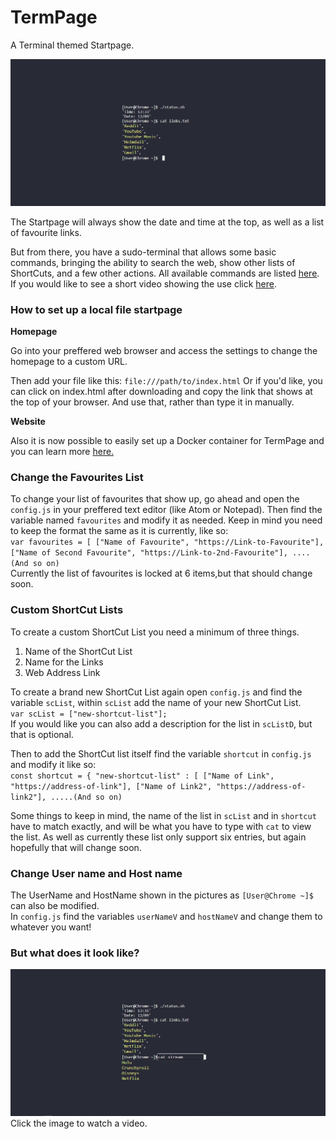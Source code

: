 # TermPage

A Terminal themed Startpage.

![Screenshot](home.PNG?raw=true "Screenshot")

The Startpage will always show the date and time at the top, as well as a list of favourite links.

But from there, you have a sudo-terminal that allows some basic commands, bringing the ability to search the web, show other lists of ShortCuts, and a few other actions.
All available commands are listed <a href="https://github.com/confused-Techie/TermPage/wiki/Commands">here</a>.
If you would like to see a short video showing the use click <a href="https://www.youtube.com/embed/DjoGSAESUW0">here</a>.

### How to set up a local file startpage

**Homepage**

Go into your preffered web browser and access the settings to change the homepage to a custom URL.

Then add your file like this: `file:///path/to/index.html`
Or if you'd like, you can click on index.html after downloading and copy the link that shows at the top of your browser. And use that, rather than type it in manually.

**Website**

Also it is now possible to easily set up a Docker container for TermPage and you can learn more <a href="https://github.com/confused-Techie/TermPage-Docker">here.</a>

### Change the Favourites List
To change your list of favourites that show up, go ahead and open the `config.js` in your preffered text editor (like Atom or Notepad).
Then find the variable named `favourites` and modify it as needed.
Keep in mind you need to keep the format the same as it is currently, like so: <br>
`var favourites = [ ["Name of Favourite", "https://Link-to-Favourite"], ["Name of Second Favourite", "https://Link-to-2nd-Favourite"], ....(And so on)` <br>
Currently the list of favourites is locked at 6 items,but that should change soon.

### Custom ShortCut Lists
To create a custom ShortCut List you need a minimum of three things.
1. Name of the ShortCut List
2. Name for the Links
3. Web Address Link

To create a brand new ShortCut List again open `config.js` and find the variable `scList`, within `scList` add the name of your new ShortCut List.<br>
`var scList = ["new-shortcut-list"];`<br>
If you would like you can also add a description for the list in `scListD`, but that is optional.

Then to add the ShortCut list itself find the variable `shortcut` in `config.js` and modify it like so:<br>
`const shortcut = {
  "new-shortcut-list" : [ ["Name of Link", "https://address-of-link"], ["Name of Link2", "https://address-of-link2"], .....(And so on)`<br>

Some things to keep in mind, the name of the list in `scList` and in `shortcut` have to match exactly, and will be what you have to type with `cat` to view the list.
As well as currently these list only support six entries, but again hopefully that will change soon.

### Change User name and Host name
The UserName and HostName shown in the pictures as `[User@Chrome ~]$` can also be modified. <br>
In `config.js` find the variables `userNameV` and `hostNameV` and change them to whatever you want!

### But what does it look like?
[![Watch the video](results.PNG?raw=true)](
https://youtu.be/DjoGSAESUW0)
Click the image to watch a video.
